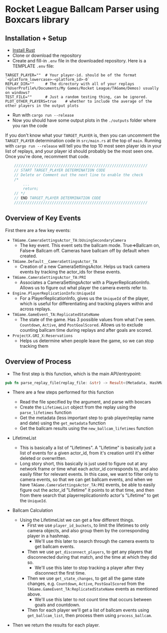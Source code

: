 # Rocket League Ballcam Parser using Boxcars library

## Installation + Setup

- [Install Rust](https://doc.rust-lang.org/book/ch01-01-installation.html)
- Clone or download the repository
- Create and fill-in `.env` file in the downloaded repository. Here is a TEMPLATE `.env` file:
```
TARGET_PLAYER=""  # Your player-id. should be of the format `<platform_lowercase>-<platform_id>-0`
REPLAY_DIR=""     # The directory with all of your replays (%UserProfile%/Documents/My Games/Rocket League/TAGame/Demos) usually on windows?
TEST_FILE=""      # Just a random testing thing, can be ignored.
PLOT_OTHER_PLAYERS=true    # whether to include the average of the other players in the output plots
```
- Run with `cargo run --release`
- Now you should have some output plots in the `./outputs` folder where you ran the code

If you don't know what your `TARGET_PLAYER` is, then you can uncomment the `TARGET_PLAYER` determination code in `src/main.rs` at the top of `main`. Running with `cargo run --release` will tell you the top 10 most seen player ids in your list of replays, and your player id should probably be the most seen one. Once you're done, recomment that code.
```rust
    ////////////////////////////////////////////////////////////
    // START TARGET_PLAYER DETERMINATION CODE
    // Delete or Comment out the next line to enable the check
    /*
        ...
        return;
    // */
    // END TARGET_PLAYER DETERMINATION CODE
    ////////////////////////////////////////////////////////////
```

## Overview of Key Events

First there are a few key events:
- `TAGame.CameraSettingsActor_TA:bUsingSecondaryCamera`
    - The key event. This event sets the ballcam mode. True=>Ballcam on, False=> Ballcam off. Cameras have ballcam off by default when created.
- `TAGame.Default__CameraSettingsActor_TA`
    - Creation of a new CameraSettingsActor. Helps us track camera events by tracking the actor_ids for these events.
- `TAGame.CameraSettingsActor_TA:PRI`
    - Associates a CameraSettingsActor with a PlayerReplicationInfo. Allows us to figure out what player the camera events refer to.
- `Engine.PlayerReplicationInfo:UniqueId`
    - For a PlayerReplicationInfo, gives us the `UniqueId` of the player, which is useful for differentiating and tracking players within and across replays.
- `TAGame.GameEvent_TA:ReplicatedStateName`
    - The state of the game. Has 3 possible values from what I've seen. `Countdown`, `Active`, and `PostGoalScored`. Allows us to exclude counting ballcam time during replays and after goals are scored.
- `ProjectX.GRI_X:Reservations`
    - Helps us determine when people leave the game, so we can stop tracking them

## Overview of Process

- The first step is this function, which is the main API/entrypoint:
```rust
pub fn parse_replay_file(replay_file: &str) -> Result<(Metadata, HashMap<UniqueId, PlayerResult>), ()> { /* ... */ }
```
- There are a few steps performed for this function
    - Read the file specified by the argument, and parse with boxcars
    - Create the `LifetimeList` object from the replay using the `parse_lifetimes` function
    - Get the metadata (less important step to grab player/replay name and date) using the `get_metadata` function
    - Get the ballcam results using the `new_ballcam_lifetimes` function

- LifetimeList
    - This is basically a list of "Lifetimes". A "Lifetime" is basically just a list of events for a given actor_id, from it's creation until it's either deleted or overwritten.
    - Long story short, this basically is just used to figure out at any network frame or time what each actor_id corresponds to, and also easily filter for relevant events. In this case, we want to filter only to camera events, so that we can get ballcam events, and when we have `TAGame.CameraSettingsActor_TA:PRI` events, be able to easily figure out the actor_id "Lifetime" it points to at that time, and then from there search that playerreplicationinfo actor's "Lifetime" to get the `UniqueId`.
- Ballcam Calculation
    - Using the LifetimeList we can get a few different things.
        - First we use `player_id_buckets`, to limit the lifetimes to only camera objects, and also group them by the corresponding player in a hashmap.
            - We'll use this later to search through the camera events to get ballcam events.
        - Then we use `get_disconnect_players`, to get any players that disconnected during that match, and the time at which they did so.
            - We'll use this later to stop tracking a player after they disconnect the first time.
        - Then we use `get_state_changes`, to get all the game state changes, e.g. `Countdown`, `Active`, `PostGoalScored` from the `TAGame.GameEvent_TA:ReplicatedStateName` events as mentioned above.
            - We'll use this later to not count time that occurs between goals and countdown.
        - Then for each player we'll get a list of ballcam events using `get_ballcam_list`, then process them using `process_ballcam`.
- Then we return the results for each player.
